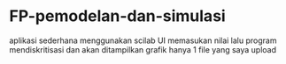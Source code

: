 # FP-pemodelan-dan-simulasi
aplikasi sederhana menggunakan scilab UI memasukan nilai lalu program mendiskritisasi dan akan ditampilkan grafik
hanya 1 file yang saya upload

